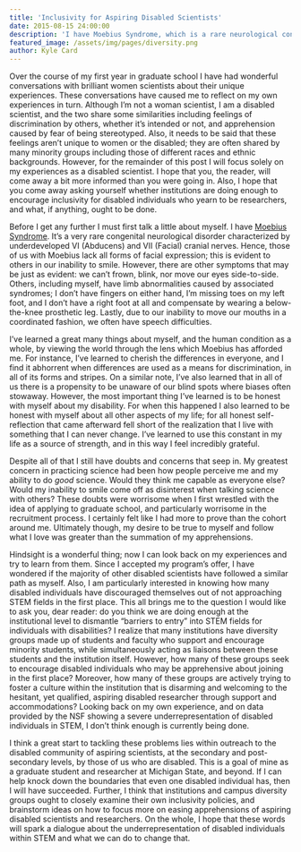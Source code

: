 ```yaml
---
title: 'Inclusivity for Aspiring Disabled Scientists'
date: 2015-08-15 24:00:00
description: 'I have Moebius Syndrome, which is a rare neurological condition that causes functional restriction of facial movement. I also have Hanhart syndrome which causes underdeveloped limbs and tongue. In this blog post, I share my perspectives, experiences, and apprehensions as a disabled individual pursuing a research career. I argue that institutions must do more to provide support for disabled individuals.' 
featured_image: /assets/img/pages/diversity.png
author: Kyle Card
---
```


Over the course of my first year in graduate school I have had wonderful conversations with brilliant women scientists about their unique experiences. These conversations have caused me to reflect on my own experiences in turn. Although I’m not a woman scientist, I am a disabled scientist, and the two share some similarities including feelings of discrimination by others, whether it’s intended or not, and apprehension caused by fear of being stereotyped. Also, it needs to be said that these feelings aren’t unique to women or the disabled; they are often shared by many minority groups including those of different races and ethnic backgrounds. However, for the remainder of this post I will focus solely on my experiences as a disabled scientist. I hope that you, the reader, will come away a bit more informed than you were going in. Also, I hope that you come away asking yourself whether institutions are doing enough to encourage inclusivity for disabled individuals who yearn to be researchers, and what, if anything, ought to be done.

Before I get any further I must first talk a little about myself. I have [Moebius Syndrome](https://moebiussyndrome.org/). It’s a very rare congenital neurological disorder characterized by underdeveloped VI (Abducens) and VII (Facial) cranial nerves. Hence, those of us with Moebius lack all forms of facial expression; this is evident to others in our inability to smile. However, there are other symptoms that may be just as evident: we can’t frown, blink, nor move our eyes side-to-side. Others, including myself, have limb abnormalities caused by associated syndromes; I don’t have fingers on either hand, I’m missing toes on my left foot, and I don’t have a right foot at all and compensate by wearing a below-the-knee prosthetic leg. Lastly, due to our inability to move our mouths in a coordinated fashion, we often have speech difficulties.

I’ve learned a great many things about myself, and the human condition as a whole, by viewing the world through the lens which Moebius has afforded me. For instance, I’ve learned to cherish the differences in everyone, and I find it abhorrent when differences are used as a means for discrimination, in all of its forms and stripes. On a similar note, I’ve also learned that in all of us there is a propensity to be unaware of our blind spots where biases often stowaway. However, the most important thing I’ve learned is to be honest with myself about my disability. For when this happened I also learned to be honest with myself about all other aspects of my life; for all honest self-reflection that came afterward fell short of the realization that I live with something that I can never change. I’ve learned to use this constant in my life as a source of strength, and in this way I feel incredibly grateful.

Despite all of that I still have doubts and concerns that seep in. My greatest concern in practicing science had been how people perceive me and my ability to do *good* science. Would they think me capable as everyone else? Would my inability to smile come off as disinterest when talking science with others? These doubts were worrisome when I first wrestled with the idea of applying to graduate school, and particularly worrisome in the recruitment process. I certainly felt like I had more to prove than the cohort around me. Ultimately though, my desire to be true to myself and follow what I love was greater than the summation of my apprehensions.

Hindsight is a wonderful thing; now I can look back on my experiences and try to learn from them. Since I accepted my program’s offer, I have wondered if the majority of other disabled scientists have followed a similar path as myself. Also, I am particularly interested in knowing how many disabled individuals have discouraged themselves out of not approaching STEM fields in the first place. This all brings me to the question I would like to ask you, dear reader: do you think we are doing enough at the institutional level to dismantle “barriers to entry” into STEM fields for individuals with disabilities? I realize that many institutions have diversity groups made up of students and faculty who support and encourage minority students, while simultaneously acting as liaisons between these students and the institution itself. However, how many of these groups seek to encourage disabled individuals who may be apprehensive about joining in the first place? Moreover, how many of these groups are actively trying to foster a culture within the institution that is disarming and welcoming to the hesitant, yet qualified, aspiring disabled researcher through support and accommodations? Looking back on my own experience, and on data provided by the NSF showing a severe underrepresentation of disabled individuals in STEM, I don’t think enough is currently being done.

I think a great start to tackling these problems lies within outreach to the disabled community of aspiring scientists, at the secondary and post-secondary levels, by those of us who are disabled. This is a goal of mine as a graduate student and researcher at Michigan State, and beyond. If I can help knock down the boundaries that even one disabled individual has, then I will have succeeded. Further, I think that institutions and campus diversity groups ought to closely examine their own inclusivity policies, and brainstorm ideas on how to focus more on easing apprehensions of aspiring disabled scientists and researchers. On the whole, I hope that these words will spark a dialogue about the underrepresentation of disabled individuals within STEM and what we can do to change that.
<br>
